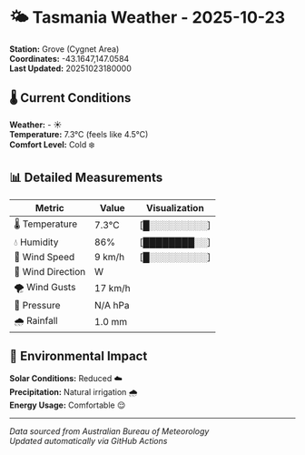 # 🌤️ Tasmania Weather - 2025-10-23

**Station:** Grove (Cygnet Area)  
**Coordinates:** -43.1647,147.0584  
**Last Updated:** 20251023180000

## 🌡️ Current Conditions

**Weather:** - ☀️  
**Temperature:** 7.3°C (feels like 4.5°C)  
**Comfort Level:** Cold ❄️

## 📊 Detailed Measurements

| Metric | Value | Visualization |
|--------|-------|---------------|
| 🌡️ Temperature | 7.3°C | [█░░░░░░░░░] |
| 💧 Humidity | 86% | [████████░░] |
| 💨 Wind Speed | 9 km/h | [█░░░░░░░░░] |
| 🧭 Wind Direction | W | |
| 🌪️ Wind Gusts | 17 km/h | |
| 🔽 Pressure | N/A hPa | |
| 🌧️ Rainfall | 1.0 mm | |

## 🌱 Environmental Impact

**Solar Conditions:** Reduced ☁️  
**Precipitation:** Natural irrigation 🌧️  
**Energy Usage:** Comfortable 😌

---
*Data sourced from Australian Bureau of Meteorology*  
*Updated automatically via GitHub Actions*
